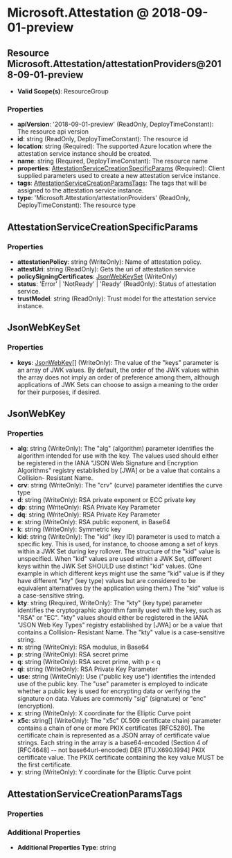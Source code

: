 # Microsoft.Attestation @ 2018-09-01-preview

## Resource Microsoft.Attestation/attestationProviders@2018-09-01-preview
* **Valid Scope(s)**: ResourceGroup
### Properties
* **apiVersion**: '2018-09-01-preview' (ReadOnly, DeployTimeConstant): The resource api version
* **id**: string (ReadOnly, DeployTimeConstant): The resource id
* **location**: string (Required): The supported Azure location where the attestation service instance should be created.
* **name**: string (Required, DeployTimeConstant): The resource name
* **properties**: [AttestationServiceCreationSpecificParams](#attestationservicecreationspecificparams) (Required): Client supplied parameters used to create a new attestation service instance.
* **tags**: [AttestationServiceCreationParamsTags](#attestationservicecreationparamstags): The tags that will be assigned to the attestation service instance.
* **type**: 'Microsoft.Attestation/attestationProviders' (ReadOnly, DeployTimeConstant): The resource type

## AttestationServiceCreationSpecificParams
### Properties
* **attestationPolicy**: string (WriteOnly): Name of attestation policy.
* **attestUri**: string (ReadOnly): Gets the uri of attestation service
* **policySigningCertificates**: [JsonWebKeySet](#jsonwebkeyset) (WriteOnly)
* **status**: 'Error' | 'NotReady' | 'Ready' (ReadOnly): Status of attestation service.
* **trustModel**: string (ReadOnly): Trust model for the attestation service instance.

## JsonWebKeySet
### Properties
* **keys**: [JsonWebKey](#jsonwebkey)[] (WriteOnly): The value of the "keys" parameter is an array of JWK values.  By
default, the order of the JWK values within the array does not imply
an order of preference among them, although applications of JWK Sets
can choose to assign a meaning to the order for their purposes, if
desired.

## JsonWebKey
### Properties
* **alg**: string (WriteOnly): The "alg" (algorithm) parameter identifies the algorithm intended for
use with the key.  The values used should either be registered in the
IANA "JSON Web Signature and Encryption Algorithms" registry
established by [JWA] or be a value that contains a Collision-
Resistant Name.
* **crv**: string (WriteOnly): The "crv" (curve) parameter identifies the curve type
* **d**: string (WriteOnly): RSA private exponent or ECC private key
* **dp**: string (WriteOnly): RSA Private Key Parameter
* **dq**: string (WriteOnly): RSA Private Key Parameter
* **e**: string (WriteOnly): RSA public exponent, in Base64
* **k**: string (WriteOnly): Symmetric key
* **kid**: string (WriteOnly): The "kid" (key ID) parameter is used to match a specific key.  This
is used, for instance, to choose among a set of keys within a JWK Set
during key rollover.  The structure of the "kid" value is
unspecified.  When "kid" values are used within a JWK Set, different
keys within the JWK Set SHOULD use distinct "kid" values.  (One
example in which different keys might use the same "kid" value is if
they have different "kty" (key type) values but are considered to be
equivalent alternatives by the application using them.)  The "kid"
value is a case-sensitive string.
* **kty**: string (Required, WriteOnly): The "kty" (key type) parameter identifies the cryptographic algorithm
family used with the key, such as "RSA" or "EC". "kty" values should
either be registered in the IANA "JSON Web Key Types" registry
established by [JWA] or be a value that contains a Collision-
Resistant Name.  The "kty" value is a case-sensitive string.
* **n**: string (WriteOnly): RSA modulus, in Base64
* **p**: string (WriteOnly): RSA secret prime
* **q**: string (WriteOnly): RSA secret prime, with p < q
* **qi**: string (WriteOnly): RSA Private Key Parameter
* **use**: string (WriteOnly): Use ("public key use") identifies the intended use of
the public key. The "use" parameter is employed to indicate whether
a public key is used for encrypting data or verifying the signature
on data. Values are commonly "sig" (signature) or "enc" (encryption).
* **x**: string (WriteOnly): X coordinate for the Elliptic Curve point
* **x5c**: string[] (WriteOnly): The "x5c" (X.509 certificate chain) parameter contains a chain of one
or more PKIX certificates [RFC5280].  The certificate chain is
represented as a JSON array of certificate value strings.  Each
string in the array is a base64-encoded (Section 4 of [RFC4648] --
not base64url-encoded) DER [ITU.X690.1994] PKIX certificate value.
The PKIX certificate containing the key value MUST be the first
certificate.
* **y**: string (WriteOnly): Y coordinate for the Elliptic Curve point

## AttestationServiceCreationParamsTags
### Properties
### Additional Properties
* **Additional Properties Type**: string

